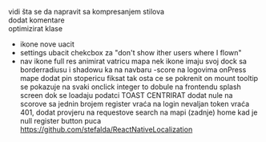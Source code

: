 vidi šta se da napravit sa kompresanjem stilova <br>
dodat komentare <br>
optimizirat klase <br>
- ikone nove uacit
- settings ubacit chekcbox za "don't show ither users where I flown"
- nav ikone full res
animirat vatricu
mapa nek ikone imaju svoj dock sa borderradiusu i shadowu ka na navbaru
-score na logovima
onPress mape dodat pin
stopericu fiksat tak osta ce se pokrenit on mount
tooltip se pokazuje na svaki onclick
integer to dobule na frontendu
splash screen dok se loadaju podatci
TOAST CENTRIRAT
dodat nule na scorove sa jednin brojem
register vraća na login
nevaljan token vraća 401, dodat provjeru na requestove
search na mapi (zadnje)
home kad je null
register button puca
https://github.com/stefalda/ReactNativeLocalization